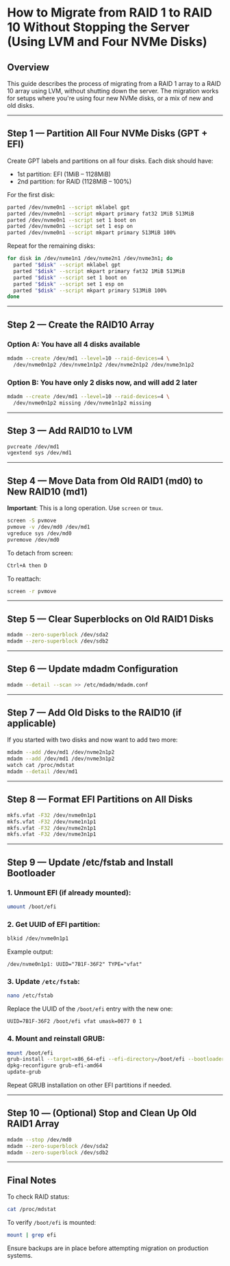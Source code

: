 # How to Migrate from RAID 1 to RAID 10 Without Stopping the Server (Using LVM and Four NVMe Disks)

## Overview

This guide describes the process of migrating from a RAID 1 array to a RAID 10 array using LVM, without shutting down the server. The migration works for setups where you're using four new NVMe disks, or a mix of new and old disks.

---

## Step 1 — Partition All Four NVMe Disks (GPT + EFI)

Create GPT labels and partitions on all four disks. Each disk should have:

- 1st partition: EFI (1MiB – 1128MiB)
- 2nd partition: for RAID (1128MiB – 100%)

For the first disk:

```bash
parted /dev/nvme0n1 --script mklabel gpt
parted /dev/nvme0n1 --script mkpart primary fat32 1MiB 513MiB
parted /dev/nvme0n1 --script set 1 boot on
parted /dev/nvme0n1 --script set 1 esp on
parted /dev/nvme0n1 --script mkpart primary 513MiB 100%
```

Repeat for the remaining disks:

```bash
for disk in /dev/nvme1n1 /dev/nvme2n1 /dev/nvme3n1; do
  parted "$disk" --script mklabel gpt
  parted "$disk" --script mkpart primary fat32 1MiB 513MiB
  parted "$disk" --script set 1 boot on
  parted "$disk" --script set 1 esp on
  parted "$disk" --script mkpart primary 513MiB 100%
done
```

---

## Step 2 — Create the RAID10 Array

### Option A: You have all 4 disks available

```bash
mdadm --create /dev/md1 --level=10 --raid-devices=4 \
  /dev/nvme0n1p2 /dev/nvme1n1p2 /dev/nvme2n1p2 /dev/nvme3n1p2
```

### Option B: You have only 2 disks now, and will add 2 later

```bash
mdadm --create /dev/md1 --level=10 --raid-devices=4 \
  /dev/nvme0n1p2 missing /dev/nvme1n1p2 missing
```

---

## Step 3 — Add RAID10 to LVM

```bash
pvcreate /dev/md1
vgextend sys /dev/md1
```

---

## Step 4 — Move Data from Old RAID1 (md0) to New RAID10 (md1)

**Important**: This is a long operation. Use `screen` or `tmux`.

```bash
screen -S pvmove
pvmove -v /dev/md0 /dev/md1
vgreduce sys /dev/md0
pvremove /dev/md0
```

To detach from screen:

```bash
Ctrl+A then D
```

To reattach:

```bash
screen -r pvmove
```

---

## Step 5 — Clear Superblocks on Old RAID1 Disks

```bash
mdadm --zero-superblock /dev/sda2
mdadm --zero-superblock /dev/sdb2
```

---

## Step 6 — Update mdadm Configuration

```bash
mdadm --detail --scan >> /etc/mdadm/mdadm.conf
```

---

## Step 7 — Add Old Disks to the RAID10 (if applicable)

If you started with two disks and now want to add two more:

```bash
mdadm --add /dev/md1 /dev/nvme2n1p2
mdadm --add /dev/md1 /dev/nvme3n1p2
watch cat /proc/mdstat
mdadm --detail /dev/md1
```

---

## Step 8 — Format EFI Partitions on All Disks

```bash
mkfs.vfat -F32 /dev/nvme0n1p1
mkfs.vfat -F32 /dev/nvme1n1p1
mkfs.vfat -F32 /dev/nvme2n1p1
mkfs.vfat -F32 /dev/nvme3n1p1
```

---

## Step 9 — Update /etc/fstab and Install Bootloader

### 1. Unmount EFI (if already mounted):

```bash
umount /boot/efi
```

### 2. Get UUID of EFI partition:

```bash
blkid /dev/nvme0n1p1
```

Example output:

```
/dev/nvme0n1p1: UUID="7B1F-36F2" TYPE="vfat"
```

### 3. Update `/etc/fstab`:

```bash
nano /etc/fstab
```

Replace the UUID of the `/boot/efi` entry with the new one:

```
UUID=7B1F-36F2 /boot/efi vfat umask=0077 0 1
```

### 4. Mount and reinstall GRUB:

```bash
mount /boot/efi
grub-install --target=x86_64-efi --efi-directory=/boot/efi --bootloader-id=ubuntu --recheck
dpkg-reconfigure grub-efi-amd64
update-grub
```

Repeat GRUB installation on other EFI partitions if needed.

---

## Step 10 — (Optional) Stop and Clean Up Old RAID1 Array

```bash
mdadm --stop /dev/md0
mdadm --zero-superblock /dev/sda2
mdadm --zero-superblock /dev/sdb2
```

---

## Final Notes

To check RAID status:

```bash
cat /proc/mdstat
```

To verify `/boot/efi` is mounted:

```bash
mount | grep efi
```

Ensure backups are in place before attempting migration on production systems.

